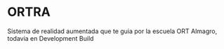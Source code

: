 # ORTRA
Sistema de realidad aumentada que te guia por la escuela ORT Almagro, todavia en Development Build
